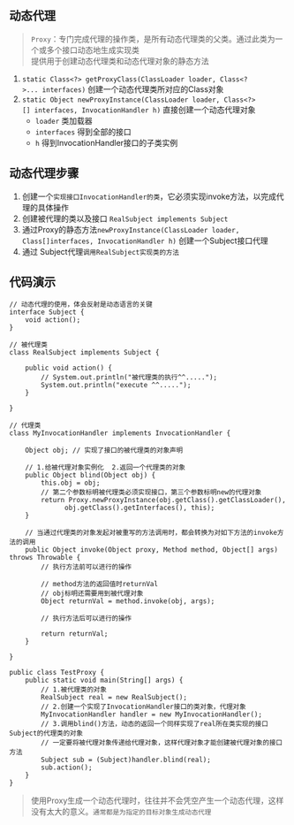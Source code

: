 ## 动态代理
> `Proxy`：专门完成代理的操作类，是所有动态代理类的父类。通过此类为一个或多个接口动态地生成实现类<br>
提供用于创建动态代理类和动态代理对象的静态方法
1. `static Class<?> getProxyClass(ClassLoader loader, Class<?>... interfaces)` 创建一个动态代理类所对应的Class对象
2. `static Object newProxyInstance(ClassLoader loader, Class<?>[] interfaces, InvocationHandler h)` 直接创建一个动态代理对象
    * `loader` 类加载器
    * `interfaces` 得到全部的接口
    * `h` 得到InvocationHandler接口的子类实例

## 动态代理步骤
1. 创建一个`实现接口InvocationHandler的类`，它必须实现invoke方法，以完成代理的具体操作
2. 创建被代理的类以及接口 `RealSubject implements Subject`
3. 通过Proxy的静态方法`newProxyInstance(ClassLoader loader, Class[]interfaces, InvocationHandler h)` 创建一个Subject接口代理
4. 通过 Subject代理`调用RealSubject实现类的方法`

## 代码演示
```
// 动态代理的使用，体会反射是动态语言的关键
interface Subject {
    void action();
}

// 被代理类
class RealSubject implements Subject {

    public void action() {
        // System.out.println("被代理类的执行^^.....");
        System.out.println("execute ^^.....");
    }

}

// 代理类
class MyInvocationHandler implements InvocationHandler {

    Object obj; // 实现了接口的被代理类的对象声明

    // 1.给被代理对象实例化  2.返回一个代理类的对象
    public Object blind(Object obj) {
        this.obj = obj;
        // 第二个参数标明被代理类必须实现接口，第三个参数标明new的代理对象
        return Proxy.newProxyInstance(obj.getClass().getClassLoader(), 
              obj.getClass().getInterfaces(), this);
    }

    // 当通过代理类的对象发起对被重写的方法调用时，都会转换为对如下方法的invoke方法的调用
    public Object invoke(Object proxy, Method method, Object[] args) throws Throwable {
        // 执行方法前可以进行的操作

        // method方法的返回值时returnVal
        // obj标明还需要用到被代理对象
        Object returnVal = method.invoke(obj, args);

        // 执行方法后可以进行的操作

        return returnVal;
	}

}

public class TestProxy {
    public static void main(String[] args) {
        // 1.被代理类的对象
        RealSubject real = new RealSubject();
        // 2.创建一个实现了InvocationHandler接口的类对象，代理对象
        MyInvocationHandler handler = new MyInvocationHandler();
        // 3.调用blind()方法，动态的返回一个同样实现了real所在类实现的接口Subject的代理类的对象
        // 一定要将被代理对象传递给代理对象，这样代理对象才能创建被代理对象的接口方法
        Subject sub = (Subject)handler.blind(real);
        sub.action();
    }
}
```

>使用Proxy生成一个动态代理时，往往并不会凭空产生一个动态代理，这样没有太大的意义。`通常都是为指定的目标对象生成动态代理`

